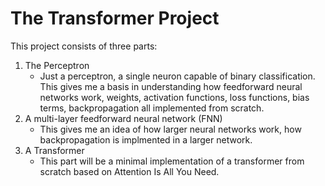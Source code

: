 # The Transformer Project
This project consists of three parts:
1. The Perceptron
	- Just a perceptron, a single neuron capable of binary classification. This gives me a basis in understanding how feedforward neural networks work, weights, activation functions, loss functions, bias terms, backpropagation all implemented from scratch.
2. A multi-layer feedforward neural network (FNN) 
	- This gives me an idea of how larger neural networks work, how backpropagation is implmented in a larger network.
3. A Transformer 
	- This part will be a minimal implementation of a transformer from scratch based on Attention Is All You Need.
